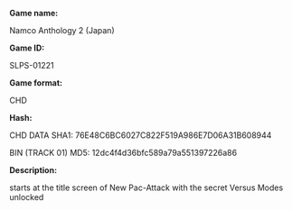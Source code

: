 **Game name:**

Namco Anthology 2 (Japan)

**Game ID:**

SLPS-01221

**Game format:**

CHD

**Hash:**

CHD DATA SHA1: 76E48C6BC6027C822F519A986E7D06A31B608944

BIN (TRACK 01) MD5: 12dc4f4d36bfc589a79a551397226a86

**Description:**

starts at the title screen of New Pac-Attack with the secret Versus Modes unlocked